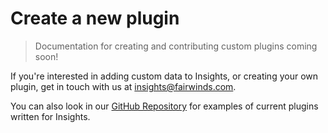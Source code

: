 # Create a new plugin
> Documentation for creating and contributing custom plugins coming soon!

If you're interested in adding custom data to Insights, or creating your own
plugin, get in touch with us at <insights@fairwinds.com>.

You can also look in our [GitHub Repository](https://github.com/FairwindsOps/insights-plugins) for examples of current plugins written for Insights.
